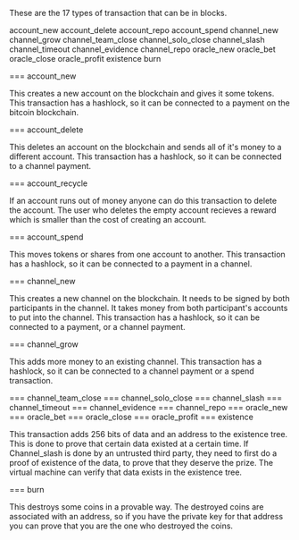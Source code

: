 These are the 17 types of transaction that can be in blocks.

account_new
account_delete
account_repo
account_spend
channel_new
channel_grow
channel_team_close
channel_solo_close
channel_slash
channel_timeout
channel_evidence
channel_repo
oracle_new
oracle_bet
oracle_close
oracle_profit
existence
burn

=== account_new

This creates a new account on the blockchain and gives it some tokens.
This transaction has a hashlock, so it can be connected to a payment on the bitcoin blockchain.

=== account_delete

This deletes an account on the blockchain and sends all of it's money to a different account.
This transaction has a hashlock, so it can be connected to a channel payment.

=== account_recycle

If an account runs out of money anyone can do this transaction to delete the account. The user who deletes the empty account recieves a reward which is smaller than the cost of creating an account.

=== account_spend

This moves tokens or shares from one account to another.
This transaction has a hashlock, so it can be connected to a payment in a channel.

=== channel_new

This creates a new channel on the blockchain.
It needs to be signed by both participants in the channel.
It takes money from both participant's accounts to put into the channel.
This transaction has a hashlock, so it can be connected to a payment, or a channel payment.

=== channel_grow

This adds more money to an existing channel.
This transaction has a hashlock, so it can be connected to a channel payment or a spend transaction.

=== channel_team_close
=== channel_solo_close
=== channel_slash
=== channel_timeout
=== channel_evidence
=== channel_repo
=== oracle_new
=== oracle_bet
=== oracle_close
=== oracle_profit
=== existence

This transaction adds 256 bits of data and an address to the existence tree. This is done to prove that certain data existed at a certain time.
If Channel_slash is done by an untrusted third party, they need to first do a proof of existence of the data, to prove that they deserve the prize.
The virtual machine can verify that data exists in the existence tree.


=== burn

This destroys some coins in a provable way. The destroyed coins are associated with an address, so if you have the private key for that address you can prove that you are the one who destroyed the coins.